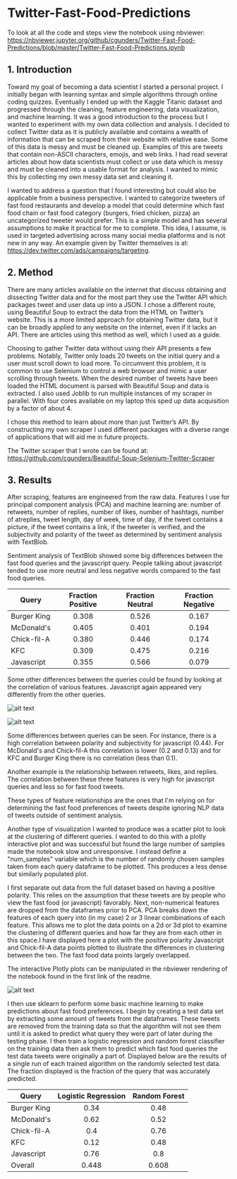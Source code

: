 # Twitter-Fast-Food-Predictions

To look at all the code and steps view the notebook using nbviewer: 
https://nbviewer.jupyter.org/github/cgunders/Twitter-Fast-Food-Predictions/blob/master/Twitter-Fast-Food-Predictions.ipynb

## 1. Introduction

Toward my goal of becoming a data scientist I started a personal project. I initially began with learning syntax and simple algorithms through online coding quizzes. Eventually I ended up with the Kaggle Titanic dataset and progressed through the cleaning, feature engineering, data visualization, and machine learning. It was a good introduction to the process but I wanted to experiment with my own data collection and analysis. I decided to collect Twitter data as it is publicly available and contains a wealth of information that can be scraped from their website with relative ease. Some of this data is messy and must be cleaned up. Examples of this are tweets that contain non-ASCII characters, emojis, and web links. I had read several articles about how data scientists must collect or use data which is messy and must be cleaned into a usable format for analysis. I wanted to mimic this by collecting my own messy data set and cleaning it.
  
I wanted to address a question that I found interesting but could also be applicable from a business perspective. I wanted to categorize tweeters of fast food restaurants and develop a model that could determine which fast food chain or fast food category (burgers, fried chicken, pizza) an uncategorized tweeter would prefer. This is a simple model and has several assumptions to make it practical for me to complete. This idea, I assume, is used in targeted advertising across many social media platforms and is not new in any way. An example given by Twitter themselves is at: https://dev.twitter.com/ads/campaigns/targeting. 
  
## 2. Method
 
There are many articles available on the internet that discuss obtaining and dissecting Twitter data and for the most part they use the Twitter API which packages tweet and user data up into a JSON. I chose a different route, using Beautiful Soup to extract the data from the HTML on Twitter’s website. This is a more limited approach for obtaining Twitter data, but it can be broadly applied to any website on the internet, even if it lacks an API. There are articles using this method as well, which I used as a guide. 
  
Choosing to gather Twitter data without using their API presents a few problems. Notably, Twitter only loads 20 tweets on the initial query and a user must scroll down to load more. To circumvent this problem, it is common to use Selenium to control a web browser and mimic a user scrolling through tweets. When the desired number of tweets have been loaded the HTML document is parsed with Beautiful Soup and data is extracted. I also used Joblib to run multiple instances of my scraper in parallel. With four cores available on my laptop this sped up data acquisition by a factor of about 4.
    
I chose this method to learn about more than just Twitter’s API. By constructing my own scraper I used different packages with a diverse range of applications that will aid me in future projects.

The Twitter scraper that I wrote can be found at: https://github.com/cgunders/Beautiful-Soup-Selenium-Twitter-Scraper
    
## 3. Results

After scraping, features are engineered from the raw data. Features I use for principal component analysis (PCA) and machine learning are: number of retweets, number of replies, number of likes, number of hashtags, number of atreplies, tweet length, day of week, time of day, if the tweet contains a picture, if the tweet contains a link, if the tweeter is verified, and the subjectivity and polarity of the tweet as determined by sentiment analysis with TextBlob. 

Sentiment analysis of TextBlob showed some big differences between the fast food queries and the javascript query. People talking about javascript tended to use more neutral and less negative words compared to the fast food queries.

| Query         |Fraction Positive|Fraction Neutral |Fraction Negative|
|---------------|:---------------:|:---------------:|:---------------:|
|Burger King    |0.308            |0.526            |0.167            |
|McDonald's     |0.405            |0.401            |0.194            |
|Chick-fil-A    |0.380            |0.446            |0.174            |
|KFC            |0.309            |0.475            |0.216            |
|Javascript     |0.355            |0.566            |0.079            |

Some other differences between the queries could be found by looking at the correlation of various features. Javascript again appeared very differently from the other queries.

![alt text](https://github.com/cgunders/Twitter-Fast-Food-Predictions/blob/master/chickfilapcorr.png "Chick-fil-A Pearson Correlation")

![alt text](https://github.com/cgunders/Twitter-Fast-Food-Predictions/blob/master/javascriptpcorr.png "Javascript Pearson Correlation")

Some differences between queries can be seen. For instance, there is a high correlation between polarity and subjectivity for javascript (0.44). For McDonald's and Chick-fil-A this correlation is lower (0.2 and 0.13) and for KFC and Burger King there is no correlation (less than 0.1).

Another example is the relationship between retweets, likes, and replies. The correlation between these three features is very high for javascript queries and less so for fast food tweets.

These types of feature relationships are the ones that I'm relying on for determining the fast food preferences of tweets despite ignoring NLP data of tweets outside of sentiment analysis.

Another type of visualization I wanted to produce was a scatter plot to look at the clustering of different queries. I wanted to do this with a plotly interactive plot and was successful but found the large number of samples made the notebook slow and unresponsive. I instead define a "num_samples" variable which is the number of randomly chosen samples taken from each query dataframe to be plotted. This produces a less dense but similarly populated plot.

I first separate out data from the full dataset based on having a positive polarity. This relies on the assumption that these tweets are by people who view the fast food (or javascript) favorably. Next, non-numerical features are dropped from the dataframes prior to PCA. PCA breaks down the features of each query into (in my case) 2 or 3 linear combinations of each feature. This allows me to plot the data points on a 2d or 3d plot to examine the clustering of different queries and how far they are from each other in this space.I have displayed here a plot with the positive polarity Javascript and Chick-fil-A data points plotted to illustrate the differences in clustering between the two. The fast food data points largely overlapped.

The interactive Plotly plots can be manipulated in the nbviewer rendering of the notebook found in the first link of the readme. 

![alt text](https://github.com/cgunders/Twitter-Fast-Food-Predictions/blob/master/good_dfsPCAPlot.png "Scatter Plot of Principal Components of Queries")

I then use sklearn to perform some basic machine learning to make predictions about fast food preferences. I begin by creating a test data set by extracting some amount of tweets from the dataframes. These tweets are removed from the training data so that the algorithm will not see them until it is asked to predict what query they were part of later during the testing phase. I then train a logistic regression and random forest classifier on the training data then ask them to predict which fast food queries the test data tweets were originally a part of. Displayed below are the results of a single run of each trained algorithm on the randomly selected test data. The fraction displayed is the fraction of the query that was accurately predicted.

| Query         |Logistic Regression|Random Forest|
|---------------|:---------------:|:---------------:|
|Burger King    |0.34             |0.48             |
|McDonald's     |0.62             |0.52             |
|Chick-fil-A    |0.4              |0.76             |
|KFC            |0.12             |0.48             |
|Javascript     |0.76             |0.8              |
|Overall        |0.448            |0.608            |

